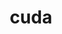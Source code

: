 ---
title: "cuda"
layout: cache
categories: [package, develop-2024-11-24]
meta: {"versions": ["11.4.4", "11.7.0", "11.8.0", "12.3.2", "12.5.1", "12.6.2"], "compilers": ["gcc@=11.4.0", "gcc@=13.2.0", "gcc@=7.3.1", "gcc@=9.4.0"], "oss": ["amzn2", "ubuntu20.04", "ubuntu22.04", "ubuntu24.04"], "platforms": ["linux"], "targets": ["aarch64", "neoverse_v1", "neoverse_v2", "ppc64le", "x86_64_v3"], "stacks": ["aws-isc", "e4s", "e4s-neoverse-v2", "e4s-neoverse_v1", "e4s-power", "ml-linux-aarch64-cuda", "ml-linux-x86_64-cuda", "radiuss-aws", "root"], "num_specs": 20, "num_specs_by_stack": {"radiuss-aws": 1, "root": 20, "aws-isc": 1, "e4s-power": 1, "e4s-neoverse_v1": 4, "e4s-neoverse-v2": 3, "e4s": 6, "ml-linux-aarch64-cuda": 2, "ml-linux-x86_64-cuda": 2}}
spec_details: [{"hash": "a7ulp5oo5qe2thuz6qp2lukcfoblwgxg", "compiler": "gcc@=7.3.1", "versions": ["12.6.2"], "os": "amzn2", "platform": "linux", "target": "x86_64_v3", "variants": ["~allow-unsupported-compilers", "build_system=generic", "~dev"], "stacks": ["radiuss-aws", "root"], "size": "-", "tarball": "https://binaries.spack.io/develop-2024-11-24/build_cache/linux-amzn2-x86_64_v3/gcc-7.3.1/cuda-12.6.2/linux-amzn2-x86_64_v3-gcc-7.3.1-cuda-12.6.2-a7ulp5oo5qe2thuz6qp2lukcfoblwgxg.spack"}, {"hash": "f3bn5cdpqyfjuxnxs5xqxphkxvkz5fzo", "compiler": "gcc@=7.3.1", "versions": ["12.6.2"], "os": "amzn2", "platform": "linux", "target": "x86_64_v3", "variants": ["~allow-unsupported-compilers", "build_system=generic", "~dev"], "stacks": ["aws-isc", "root"], "size": "-", "tarball": "https://binaries.spack.io/develop-2024-11-24/build_cache/linux-amzn2-x86_64_v3/gcc-7.3.1/cuda-12.6.2/linux-amzn2-x86_64_v3-gcc-7.3.1-cuda-12.6.2-f3bn5cdpqyfjuxnxs5xqxphkxvkz5fzo.spack"}, {"hash": "xbbgzndg2hml7exrlpqtdcdfiluesrpj", "compiler": "gcc@=9.4.0", "versions": ["11.4.4"], "os": "ubuntu20.04", "platform": "linux", "target": "ppc64le", "variants": ["~allow-unsupported-compilers", "build_system=generic", "~dev"], "stacks": ["e4s-power", "root"], "size": "-", "tarball": "https://binaries.spack.io/develop-2024-11-24/build_cache/linux-ubuntu20.04-ppc64le/gcc-9.4.0/cuda-11.4.4/linux-ubuntu20.04-ppc64le-gcc-9.4.0-cuda-11.4.4-xbbgzndg2hml7exrlpqtdcdfiluesrpj.spack"}, {"hash": "aazt5unnziizlczouujg74okyw5zz6p4", "compiler": "gcc@=11.4.0", "versions": ["12.6.2"], "os": "ubuntu22.04", "platform": "linux", "target": "neoverse_v1", "variants": ["~allow-unsupported-compilers", "build_system=generic", "~dev"], "stacks": ["e4s-neoverse_v1", "root"], "size": "-", "tarball": "https://binaries.spack.io/develop-2024-11-24/build_cache/linux-ubuntu22.04-neoverse_v1/gcc-11.4.0/cuda-12.6.2/linux-ubuntu22.04-neoverse_v1-gcc-11.4.0-cuda-12.6.2-aazt5unnziizlczouujg74okyw5zz6p4.spack"}, {"hash": "hu2hewxxip65idlwizehjsxezdeniffe", "compiler": "gcc@=11.4.0", "versions": ["12.6.2"], "os": "ubuntu22.04", "platform": "linux", "target": "neoverse_v1", "variants": ["~allow-unsupported-compilers", "build_system=generic", "~dev"], "stacks": ["e4s-neoverse_v1", "root"], "size": "-", "tarball": "https://binaries.spack.io/develop-2024-11-24/build_cache/linux-ubuntu22.04-neoverse_v1/gcc-11.4.0/cuda-12.6.2/linux-ubuntu22.04-neoverse_v1-gcc-11.4.0-cuda-12.6.2-hu2hewxxip65idlwizehjsxezdeniffe.spack"}, {"hash": "pt6htyjepvv2j6dliyvxcgy5lv6gakar", "compiler": "gcc@=11.4.0", "versions": ["12.3.2"], "os": "ubuntu22.04", "platform": "linux", "target": "neoverse_v1", "variants": ["~allow-unsupported-compilers", "build_system=generic", "~dev"], "stacks": ["e4s-neoverse_v1", "root"], "size": "-", "tarball": "https://binaries.spack.io/develop-2024-11-24/build_cache/linux-ubuntu22.04-neoverse_v1/gcc-11.4.0/cuda-12.3.2/linux-ubuntu22.04-neoverse_v1-gcc-11.4.0-cuda-12.3.2-pt6htyjepvv2j6dliyvxcgy5lv6gakar.spack"}, {"hash": "azkmqzoq6dxexz3eqsobolzeaafxrgho", "compiler": "gcc@=11.4.0", "versions": ["12.5.1"], "os": "ubuntu22.04", "platform": "linux", "target": "neoverse_v1", "variants": ["~allow-unsupported-compilers", "build_system=generic", "~dev"], "stacks": ["e4s-neoverse_v1", "root"], "size": "-", "tarball": "https://binaries.spack.io/develop-2024-11-24/build_cache/linux-ubuntu22.04-neoverse_v1/gcc-11.4.0/cuda-12.5.1/linux-ubuntu22.04-neoverse_v1-gcc-11.4.0-cuda-12.5.1-azkmqzoq6dxexz3eqsobolzeaafxrgho.spack"}, {"hash": "efd2vgokp2odj4a6ygpcjbea5gmy4iek", "compiler": "gcc@=11.4.0", "versions": ["12.6.2"], "os": "ubuntu22.04", "platform": "linux", "target": "neoverse_v2", "variants": ["~allow-unsupported-compilers", "build_system=generic", "~dev"], "stacks": ["root", "e4s-neoverse-v2"], "size": "-", "tarball": "https://binaries.spack.io/develop-2024-11-24/build_cache/linux-ubuntu22.04-neoverse_v2/gcc-11.4.0/cuda-12.6.2/linux-ubuntu22.04-neoverse_v2-gcc-11.4.0-cuda-12.6.2-efd2vgokp2odj4a6ygpcjbea5gmy4iek.spack"}, {"hash": "ekm2bzx4v5xtqjc7mag2btkb4og64tb7", "compiler": "gcc@=11.4.0", "versions": ["12.3.2"], "os": "ubuntu22.04", "platform": "linux", "target": "neoverse_v2", "variants": ["~allow-unsupported-compilers", "build_system=generic", "~dev"], "stacks": ["root", "e4s-neoverse-v2"], "size": "-", "tarball": "https://binaries.spack.io/develop-2024-11-24/build_cache/linux-ubuntu22.04-neoverse_v2/gcc-11.4.0/cuda-12.3.2/linux-ubuntu22.04-neoverse_v2-gcc-11.4.0-cuda-12.3.2-ekm2bzx4v5xtqjc7mag2btkb4og64tb7.spack"}, {"hash": "2o7iy5o2ee6psbuu6cxjlxnd2yxqanah", "compiler": "gcc@=11.4.0", "versions": ["12.5.1"], "os": "ubuntu22.04", "platform": "linux", "target": "neoverse_v2", "variants": ["~allow-unsupported-compilers", "build_system=generic", "~dev"], "stacks": ["root", "e4s-neoverse-v2"], "size": "-", "tarball": "https://binaries.spack.io/develop-2024-11-24/build_cache/linux-ubuntu22.04-neoverse_v2/gcc-11.4.0/cuda-12.5.1/linux-ubuntu22.04-neoverse_v2-gcc-11.4.0-cuda-12.5.1-2o7iy5o2ee6psbuu6cxjlxnd2yxqanah.spack"}, {"hash": "d6d4vpmpyagl7gjasre4jazy7a62yx2q", "compiler": "gcc@=11.4.0", "versions": ["11.7.0"], "os": "ubuntu22.04", "platform": "linux", "target": "x86_64_v3", "variants": ["~allow-unsupported-compilers", "build_system=generic", "~dev"], "stacks": ["e4s", "root"], "size": "-", "tarball": "https://binaries.spack.io/develop-2024-11-24/build_cache/linux-ubuntu22.04-x86_64_v3/gcc-11.4.0/cuda-11.7.0/linux-ubuntu22.04-x86_64_v3-gcc-11.4.0-cuda-11.7.0-d6d4vpmpyagl7gjasre4jazy7a62yx2q.spack"}, {"hash": "td5hmpucfwr6un7y657dlscpkhsero7i", "compiler": "gcc@=11.4.0", "versions": ["12.6.2"], "os": "ubuntu22.04", "platform": "linux", "target": "x86_64_v3", "variants": ["~allow-unsupported-compilers", "build_system=generic", "~dev"], "stacks": ["e4s", "root"], "size": "-", "tarball": "https://binaries.spack.io/develop-2024-11-24/build_cache/linux-ubuntu22.04-x86_64_v3/gcc-11.4.0/cuda-12.6.2/linux-ubuntu22.04-x86_64_v3-gcc-11.4.0-cuda-12.6.2-td5hmpucfwr6un7y657dlscpkhsero7i.spack"}, {"hash": "hhja672ildy6audhecwqfwwora4pw5tm", "compiler": "gcc@=11.4.0", "versions": ["12.6.2"], "os": "ubuntu22.04", "platform": "linux", "target": "x86_64_v3", "variants": ["~allow-unsupported-compilers", "build_system=generic", "~dev"], "stacks": ["e4s", "root"], "size": "-", "tarball": "https://binaries.spack.io/develop-2024-11-24/build_cache/linux-ubuntu22.04-x86_64_v3/gcc-11.4.0/cuda-12.6.2/linux-ubuntu22.04-x86_64_v3-gcc-11.4.0-cuda-12.6.2-hhja672ildy6audhecwqfwwora4pw5tm.spack"}, {"hash": "2dw52aq5vg3saiq3vnilo3hwz773i6k5", "compiler": "gcc@=11.4.0", "versions": ["11.8.0"], "os": "ubuntu22.04", "platform": "linux", "target": "x86_64_v3", "variants": ["~allow-unsupported-compilers", "build_system=generic", "~dev"], "stacks": ["e4s", "root"], "size": "-", "tarball": "https://binaries.spack.io/develop-2024-11-24/build_cache/linux-ubuntu22.04-x86_64_v3/gcc-11.4.0/cuda-11.8.0/linux-ubuntu22.04-x86_64_v3-gcc-11.4.0-cuda-11.8.0-2dw52aq5vg3saiq3vnilo3hwz773i6k5.spack"}, {"hash": "3i5lshddv4hruhzgare5wbrneav5jj3y", "compiler": "gcc@=11.4.0", "versions": ["12.3.2"], "os": "ubuntu22.04", "platform": "linux", "target": "x86_64_v3", "variants": ["~allow-unsupported-compilers", "build_system=generic", "~dev"], "stacks": ["e4s", "root"], "size": "-", "tarball": "https://binaries.spack.io/develop-2024-11-24/build_cache/linux-ubuntu22.04-x86_64_v3/gcc-11.4.0/cuda-12.3.2/linux-ubuntu22.04-x86_64_v3-gcc-11.4.0-cuda-12.3.2-3i5lshddv4hruhzgare5wbrneav5jj3y.spack"}, {"hash": "rbvnlktn2glm2kjrx3xi5j5csrgcbp6o", "compiler": "gcc@=11.4.0", "versions": ["12.5.1"], "os": "ubuntu22.04", "platform": "linux", "target": "x86_64_v3", "variants": ["~allow-unsupported-compilers", "build_system=generic", "~dev"], "stacks": ["e4s", "root"], "size": "-", "tarball": "https://binaries.spack.io/develop-2024-11-24/build_cache/linux-ubuntu22.04-x86_64_v3/gcc-11.4.0/cuda-12.5.1/linux-ubuntu22.04-x86_64_v3-gcc-11.4.0-cuda-12.5.1-rbvnlktn2glm2kjrx3xi5j5csrgcbp6o.spack"}, {"hash": "c2lemyltecl7psuyh3ccincqd6sihbn3", "compiler": "gcc@=13.2.0", "versions": ["12.5.1"], "os": "ubuntu24.04", "platform": "linux", "target": "aarch64", "variants": ["~allow-unsupported-compilers", "build_system=generic", "~dev"], "stacks": ["ml-linux-aarch64-cuda", "root"], "size": "-", "tarball": "https://binaries.spack.io/develop-2024-11-24/build_cache/linux-ubuntu24.04-aarch64/gcc-13.2.0/cuda-12.5.1/linux-ubuntu24.04-aarch64-gcc-13.2.0-cuda-12.5.1-c2lemyltecl7psuyh3ccincqd6sihbn3.spack"}, {"hash": "wvvfwgww373b2rzoqhhrsriwqv22kkls", "compiler": "gcc@=13.2.0", "versions": ["12.6.2"], "os": "ubuntu24.04", "platform": "linux", "target": "aarch64", "variants": ["~allow-unsupported-compilers", "build_system=generic", "~dev"], "stacks": ["ml-linux-aarch64-cuda", "root"], "size": "-", "tarball": "https://binaries.spack.io/develop-2024-11-24/build_cache/linux-ubuntu24.04-aarch64/gcc-13.2.0/cuda-12.6.2/linux-ubuntu24.04-aarch64-gcc-13.2.0-cuda-12.6.2-wvvfwgww373b2rzoqhhrsriwqv22kkls.spack"}, {"hash": "6dcw4mo3iwjz2j5cuulubmbpzoy66ynk", "compiler": "gcc@=13.2.0", "versions": ["12.5.1"], "os": "ubuntu24.04", "platform": "linux", "target": "x86_64_v3", "variants": ["~allow-unsupported-compilers", "build_system=generic", "~dev"], "stacks": ["ml-linux-x86_64-cuda", "root"], "size": "-", "tarball": "https://binaries.spack.io/develop-2024-11-24/build_cache/linux-ubuntu24.04-x86_64_v3/gcc-13.2.0/cuda-12.5.1/linux-ubuntu24.04-x86_64_v3-gcc-13.2.0-cuda-12.5.1-6dcw4mo3iwjz2j5cuulubmbpzoy66ynk.spack"}, {"hash": "z5k4ivqwvhydtn2ni3dqmdtzkg5ylwcj", "compiler": "gcc@=13.2.0", "versions": ["12.6.2"], "os": "ubuntu24.04", "platform": "linux", "target": "x86_64_v3", "variants": ["~allow-unsupported-compilers", "build_system=generic", "~dev"], "stacks": ["ml-linux-x86_64-cuda", "root"], "size": "-", "tarball": "https://binaries.spack.io/develop-2024-11-24/build_cache/linux-ubuntu24.04-x86_64_v3/gcc-13.2.0/cuda-12.6.2/linux-ubuntu24.04-x86_64_v3-gcc-13.2.0-cuda-12.6.2-z5k4ivqwvhydtn2ni3dqmdtzkg5ylwcj.spack"}]
---